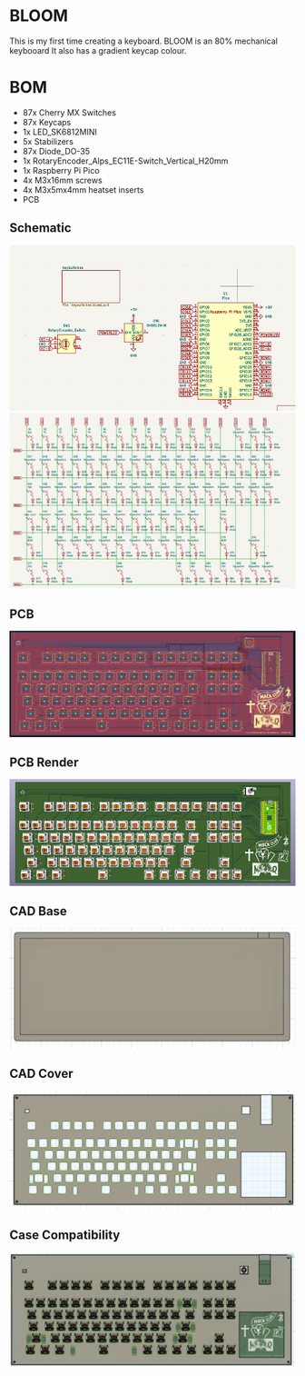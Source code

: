 # BLOOM

This is my first time creating a keyboard. BLOOM is an 80% mechanical keybooard
It also has a gradient keycap colour.

# BOM
- 87x Cherry MX Switches
- 87x Keycaps
- 1x LED_SK6812MINI
- 5x Stabilizers 
- 87x Diode_DO-35
- 1x RotaryEncoder_Alps_EC11E-Switch_Vertical_H20mm
- 1x Raspberry Pi Pico
- 4x M3x16mm screws
- 4x M3x5mx4mm heatset inserts
- PCB

## Schematic
![schematic](https://github.com/Doubtfull/Bloom/blob/main/Assets/Schematic1.png)
![schematic](https://github.com/Doubtfull/Bloom/blob/main/Assets/Schematic2.png)

## PCB
![PCB](https://github.com/Doubtfull/Bloom/blob/main/Assets/PCB.png)

## PCB Render
![PCB Render](https://github.com/Doubtfull/Bloom/blob/main/Assets/PCB%203D.png)

## CAD Base
![CAD Base](https://github.com/Doubtfull/Bloom/blob/main/Assets/Bottom%20Case.png)

## CAD Cover
![CAD Cover](https://github.com/Doubtfull/Bloom/blob/main/Assets/Top%20Case.png)

## Case Compatibility
![case compatibility](https://github.com/Doubtfull/Bloom/blob/main/Assets/Compatibility.png)
